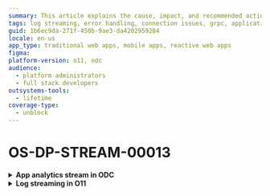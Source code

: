 ```yaml
---
summary: This article explains the cause, impact, and recommended action for an internal error that occurs while connecting to the destination server.
tags: log streaming, error handling, connection issues, grpc, application performance management
guid: 1b6ec9da-271f-450b-9ae3-da4202959284
locale: en-us
app_type: traditional web apps, mobile apps, reactive web apps
figma:
platform-version: o11, odc
audience:
  - platform administrators
  - full stack developers
outsystems-tools:
  - lifetime
coverage-type:
  - unblock
---
```


# OS-DP-STREAM-00013

<details>
<summary> <strong> App analytics stream in ODC</strong></summary>

## Error message

`There was an internal error on your destination server.`

## Cause

The error occurs when testing the connection and the destination server responds with a gRPC 13 (Internal) error.

## Impact

Unable to establish a connection with the destination server. Therefore, observability data isn't streamed to the destination.

## Recommended action

Check if the APM tool works correctly and re-establish the connection.

</details>

<details>
<summary> <strong> Log streaming in O11</strong></summary>

## Error message

`There was an internal error on your destination server.`

## Cause

The error occurs when testing the connection after [Configuring the log streaming service in LifeTime](https://www.outsystems.com/tk/redirect?g=172ac547-add4-4cc5-9adf-d72fbe379d35) or when checking Log Streaming health and the destination server responds with a gRPC 13 (Internal) error.

## Impact

Unable to establish a connection with the destination server. Therefore, logs aren't streamed to the destination.

## Recommended action

Check if the APM tool works correctly and re-establish the connection.

</details>
